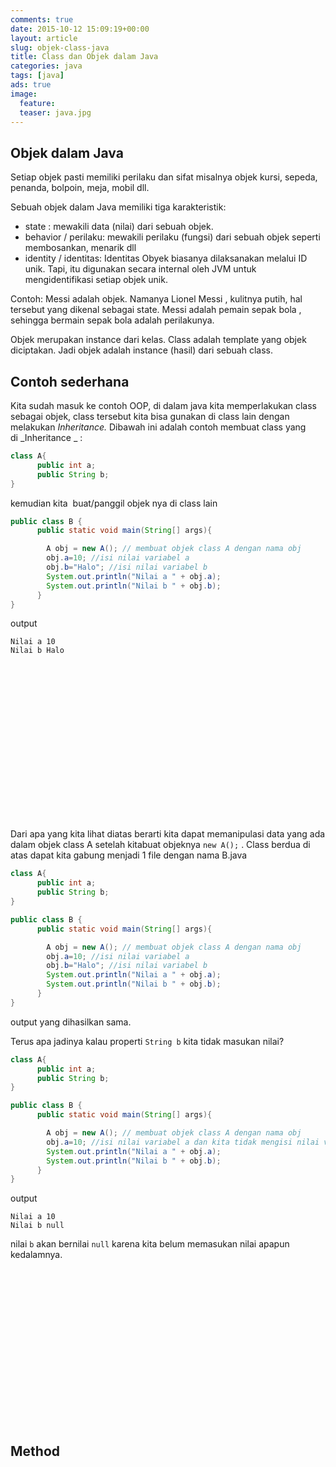 ```yaml
---
comments: true
date: 2015-10-12 15:09:19+00:00
layout: article
slug: objek-class-java
title: Class dan Objek dalam Java
categories: java
tags: [java]
ads: true
image:
  feature:
  teaser: java.jpg
---
```


## Objek dalam Java

Setiap objek pasti memiliki perilaku dan sifat misalnya objek kursi, sepeda, penanda, bolpoin, meja, mobil dll.

Sebuah objek dalam Java memiliki tiga karakteristik:

* state : mewakili data (nilai) dari sebuah objek.
* behavior / perilaku: mewakili perilaku (fungsi) dari sebuah objek seperti membosankan, menarik dll
* identity / identitas: Identitas Obyek biasanya dilaksanakan melalui ID unik. Tapi, itu digunakan secara internal oleh JVM untuk mengidentifikasi setiap objek unik.

Contoh: Messi adalah objek. Namanya Lionel Messi , kulitnya putih, hal tersebut yang dikenal sebagai state. Messi adalah pemain sepak bola , sehingga bermain sepak bola adalah perilakunya.

Objek merupakan instance dari kelas. Class adalah template  yang objek diciptakan. Jadi objek adalah instance (hasil) dari sebuah class.

## Contoh sederhana

Kita sudah masuk ke contoh OOP, di dalam java kita memperlakukan class sebagai objek, class tersebut kita bisa gunakan di class lain dengan melakukan _Inheritance._ Dibawah ini adalah contoh membuat class yang di _Inheritance _ :



``` java
class A{
      public int a;
      public String b;
}
```



kemudian kita  buat/panggil objek nya di class lain



``` java
public class B {
      public static void main(String[] args){

        A obj = new A(); // membuat objek class A dengan nama obj
        obj.a=10; //isi nilai variabel a
        obj.b="Halo"; //isi nilai variabel b
        System.out.println("Nilai a " + obj.a);
        System.out.println("Nilai b " + obj.b);
      }
}
```



output



    Nilai a 10
    Nilai b Halo



<center><script async src="//pagead2.googlesyndication.com/pagead/js/adsbygoogle.js"></script><!-- BOX--><ins class="adsbygoogle"  style="display:inline-block;width:300px;height:250px" data-ad-client="ca-pub-4504493660273886" data-ad-slot="1638134271"></ins><script>(adsbygoogle = window.adsbygoogle || []).push({});</script></center>


Dari apa yang kita lihat diatas berarti kita dapat memanipulasi data yang ada dalam objek class A setelah kitabuat objeknya `new A();` . Class berdua di atas dapat kita gabung menjadi 1 file dengan nama B.java


``` java
class A{
      public int a;
      public String b;
}

public class B {
      public static void main(String[] args){

        A obj = new A(); // membuat objek class A dengan nama obj
        obj.a=10; //isi nilai variabel a
        obj.b="Halo"; //isi nilai variabel b
        System.out.println("Nilai a " + obj.a);
        System.out.println("Nilai b " + obj.b);
      }
}
````

output yang dihasilkan sama.

Terus apa jadinya kalau properti `String b` kita tidak masukan nilai?


``` java
class A{
      public int a;
      public String b;
}

public class B {
      public static void main(String[] args){

        A obj = new A(); // membuat objek class A dengan nama obj
        obj.a=10; //isi nilai variabel a dan kita tidak mengisi nilai variabel b
        System.out.println("Nilai a " + obj.a);
        System.out.println("Nilai b " + obj.b);
      }
}
````

output

```
Nilai a 10
Nilai b null
```

nilai `b` akan bernilai `null` karena kita belum memasukan nilai apapun kedalamnya.

<center><script async src="//pagead2.googlesyndication.com/pagead/js/adsbygoogle.js"></script><!-- BOX--><ins class="adsbygoogle"  style="display:inline-block;width:300px;height:250px" data-ad-client="ca-pub-4504493660273886" data-ad-slot="1638134271"></ins><script>(adsbygoogle = window.adsbygoogle || []).push({});</script></center>

## Method
